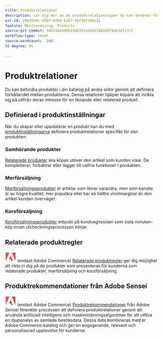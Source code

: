 ```yaml
---
title: Produktrelationer
description: Lär dig mer om de produktrelationstyper du kan använda för att marknadsföra produkter till riktade köpare.
exl-id: 180352dc-65bf-4264-8287-9bf30f368ca1
feature: Merchandising, Products
source-git-commit: 5da244a548b15863fe31b5df8b509f8e63df27c2
workflow-type: tm+mt
source-wordcount: '248'
ht-degree: 0%

---
```


# Produktrelationer

Du kan befordra produkter i din katalog på andra sidor genom att definiera förhållandet mellan produkterna. Dessa relationer hjälper köpare att inrikta sig på utifrån deras intresse för en liknande eller relaterad produkt.

## Definierad i produktinställningar

När du skapar eller uppdaterar en produkt kan du med [produktinställningarna](../catalog/product-create.md#product-settings) definiera produktrelationer specifikt för den produkten:

### Samhörande produkter

[Relaterade produkter](../catalog/related-products-up-sells-cross-sells.md#related-products) ska köpas utöver den artikel som kunden visar. De kompletterar, förbättrar eller lägger till valfria funktioner i produkten.

### Merförsäljning

[Merförsäljningsprodukter](../catalog/related-products-up-sells-cross-sells.md#up-sells) är artiklar som liknar varandra, men som kanske är av högre kvalitet, mer populära eller har en bättre vinstmarginal än den artikel kunden överväger.

### Korsförsäljning

[Korsförsäljningsprodukter](../catalog/related-products-up-sells-cross-sells.md#cross-sells) erbjuds på kundvagnssidan som sista minuten-köp innan utcheckningsprocessen börjar.

## Relaterade produktregler

![Adobe Commerce](../assets/adobe-logo.svg) (endast Adobe Commerce) [Relaterade produktregler](product-related-rules.md) ger dig möjlighet att rikta in dig på de produkter som presenteras för kunderna som relaterade produkter, merförsäljning och korsförsäljning.

## Produktrekommendationer från Adobe Sensei

![Adobe Commerce](../assets/adobe-logo.svg) (endast Adobe Commerce) [Produktrekommendationer](https://experienceleague.adobe.com/docs/commerce/product-recommendations/overview.html) från Adobe Sensei förenklar processen att definiera produktrelationer genom att använda artificiell intelligens och maskininlärningsalgoritmer för att utföra en djupanalys av samlade besöksdata. Dessa data kombineras med er Adobe Commerce-katalog och ger en engagerande, relevant och personaliserad upplevelse för kunderna.
